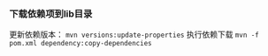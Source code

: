 ### 下载依赖项到lib目录
更新依赖版本：
```mvn versions:update-properties```
执行依赖下载
```mvn -f pom.xml dependency:copy-dependencies```